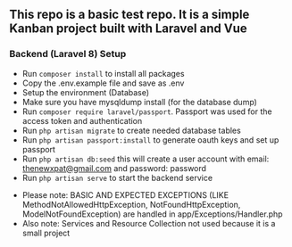 ## This repo is a basic test repo. It is a simple Kanban project built with Laravel and Vue

### Backend (Laravel 8) Setup
- Run `composer install` to install all packages
- Copy the .env.example file and save as .env
- Setup the environment (Database)
- Make sure you have mysqldump install (for the database dump)
- Run `composer require laravel/passport`. Passport was used for the access token and authentication
- Run `php artisan migrate` to create needed database tables
- Run `php artisan passport:install` to generate oauth keys and set up passport
- Run `php artisan db:seed` this will create a user account with email: thenewxpat@gmail.com and password: password
- Run `php artisan serve` to start the backend service

* Please note: BASIC AND EXPECTED EXCEPTIONS (LIKE MethodNotAllowedHttpException, NotFoundHttpException, ModelNotFoundException) are handled in app/Exceptions/Handler.php
* Also note: Services and Resource Collection not used because it is a small project

